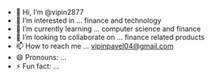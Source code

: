 - 👋 Hi, I’m @vipin2877
- 👀 I’m interested in ... finance and technology 
- 🌱 I’m currently learning ... computer science and finance 
- 💞️ I’m looking to collaborate on ... finance related products 
- 📫 How to reach me ... vipinpavel04@gmail.com
- 😄 Pronouns: ...
- ⚡ Fun fact: ...

<!---
vipin2877/vipin2877 is a ✨ special ✨ repository because its `README.md` (this file) appears on your GitHub profile.
You can click the Preview link to take a look at your changes.
--->
